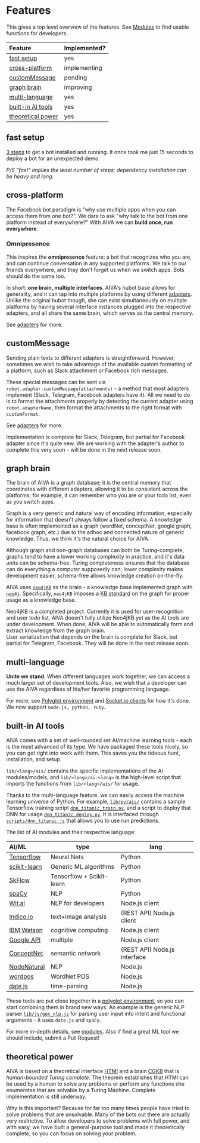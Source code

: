 # <a name="features"></a>Features

This gives a top level overview of the features. See [Modules](#modules) to find usable functions for developers.


| Feature | Implemented? |
|:---|---|
| [fast setup](#setup2) | yes |
| [cross-platform](#cross-platform) | implementing |
| [customMessage](#custom-msg) | pending |
| [graph brain](#graph-brain) | improving |
| [multi-language](#multi-language) | yes |
| [built-in AI tools](#builtin-ai) | yes |
| [theoretical power](#theoretical) | yes |


## <a name="setup2"></a>fast setup

[3 steps](#setup) to get a bot installed and running. It once took me just 15 seconds to deploy a bot for an unexpected demo. 

*P/S "fast" implies the least number of steps; dependency installation can be heavy and long.*


## <a name="cross-platform"></a>cross-platform

The Facebook bot paradigm is "why use multiple apps when you can access them from one bot?". We dare to ask "why talk to the bot from one platform instead of everywhere?" With AIVA we can **build once, run everywhere**.

### Omnipresence

This inspires the **omnipresence** feature: a bot that recognizes who you are, and can continue conversation in any supported platforms. We talk to our friends everywhere, and they don't forget us when we switch apps. Bots should do the same too.

In short: **one brain, multiple interfaces**. AIVA's hubot base allows for generality, and it can tap into multiple platforms by using different [adapters](#adapters). Unlike the original hubot though, she can exist simultaneously on multiple platforms by having several interface instances plugged into the respective adapters, and all share the same brain, which serves as the central memory.

See [adapters](#adapters) for more.


## <a name="custom-msg"></a>customMessage

Sending plain texts to different adapters is straightforward. However, sometimes we wish to take advantage of the available custom formatting of a platform, such as Slack attachment or Facebook rich messages.

These special messages can be sent via `robot.adapter.customMessage(attachments)` - a method that most adapters implement (Slack, Telegram, Facebook adapters have it). All we need to do is to format the attachments properly by detecting the current adapter using `robot.adapterName`, then format the attachments to the right format with `customFormat`.

See [adapters](#adapters) for more.


<aside class="notice">
Implementation is complete for Slack, Telegram, but partial for Facebook adapter since it's quite new. We are working with the adapter's author to complete this very soon - will be done in the next release soon.
</aside>


## <a name="graph-brain"></a>graph brain

The brain of AIVA is a graph database; it is the central memory that coordinates with different adapters, allowing it to be consistent across the platforms; for example, it can remember who you are or your todo list, even as you switch apps.

Graph is a very generic and natural way of encoding information, especially for information that doesn't always follow a fixed schema. A knowledge base is often implemented as a graph (wordNet, conceptNet, google graph, facebook graph, etc.) due to the adhoc and connected nature of generic knowledge. Thus, we think it's the natural choice for AIVA.

Although graph and non-graph databases can both be Turing-complete, graphs tend to have a lower working complexity in practice, and it's data units can be schema-free. Turing completeness ensures that the database can do everything a computer supposedly can; lower complexity makes development easier, schema-free allows knowledge creation on-the-fly.

AIVA uses [`neo4jKB`](https://github.com/kengz/neo4jKB) as the brain - a knowledge base implemented graph with [`neo4j`](http://neo4j.com). Specifically, `neo4jKB` imposes a [KB standard](https://github.com/kengz/neo4jKB#kb-standard-basic) on the graph for proper usage as a knowledge base.

<aside class="notice">
Neo4jKB is a completed project. Currently it is used for user-recognition and user todo list. AIVA doesn't fully utilize Neo4jKB yet as the AI tools are under development. When done, AIVA will be able to automatically form and extract knowledge from the graph brain.
</aside>


<aside class="notice">
User serialization that depends on the brain is complete for Slack, but partial for Telegram, Facebook. They will be done in the next release soon.
</aside>


## <a name="multi-language"></a>multi-language

**Unite we stand**. When different languages work together, we can access a much larger set of development tools. Also, we wish that a developer can use the AIVA regardless of his/her favorite programming language. 

For more, see [Polyglot environment](#polyglot) and [Socket.io clients](#clients) for how it's done. We now support `node.js, python, ruby`.


## <a name="builtin-ai"></a>built-in AI tools

AIVA comes with a set of well-rounded set AI/machine learning tools - each is the most advanced of its type. We have packaged these tools nicely, so you can get right into work with them. This saves you the tideous hunt, installation, and setup. 

`lib/<lang>/ais/` contains the specific implementations of the AI modules/models, and `lib/<lang>/ai.<lang>` is the high-level script that imports the functions from `lib/<lang>/ais/` for usage.

Thanks to the multi-language feature, we can easily access the machine learning universe of Python. For example, <a href="https://github.com/kengz/aiva/tree/master/lib/py/ais/" target="_blank"><code>lib/py/ais/</code></a> contains a sample Tensorflow training script <a href="https://github.com/kengz/aiva/tree/master/lib/py/ais/dnn_titanic_train.py" target="_blank"><code>dnn_titanic_train.py</code></a>, and a script to deploy that DNN for usage <a href="https://github.com/kengz/aiva/tree/master/lib/py/ais/dnn_titanic_deploy.py" target="_blank"><code>dnn_titanic_deploy.py</code></a>. It is interfaced through <a href="https://github.com/kengz/aiva/tree/master/scripts/dnn_titanic.js" target="_blank"><code>scripts/dnn_titanic.js</code></a> that allows you to use run predictions.

The list of AI modules and their respective language:

| AI/ML | type | lang |
|:---|---|---|
| [Tensorflow](https://www.tensorflow.org) | Neural Nets | Python |
| [scikit-learn](http://scikit-learn.org/stable/) | Generic ML algorithms | Python |
| [SkFlow](https://github.com/tensorflow/skflow) | Tensorflow + Scikit-learn | Python |
| [spaCy](https://spacy.io) | NLP | Python |
| [Wit.ai](https://github.com/wit-ai/node-wit) | NLP for developers | Node.js client |
| [Indico.io](https://indico.io) | text+image analysis | (REST API) Node.js client |
| [IBM Watson](http://www.ibm.com/cloud-computing/bluemix/watson/) | cognitive computing | Node.js client |
| [Google API](https://console.developers.google.com/apis) | multiple | Node.js client |
| [ConceptNet](https://github.com/Planeshifter/node-concept-net) | semantic network | (REST API) Node.js interface |
| [NodeNatural](https://github.com/NaturalNode/natural) | NLP | Node.js |
| [wordpos](https://github.com/moos/wordpos) | WordNet POS | Node.js |
| [date.js](https://github.com/matthewmueller/date) | time-parsing | Node.js |

These tools are put close together in a [polyglot environment](#polyglot), so you can start combining them in brand new ways. An example is the generic NLP parser <a href="https://github.com/kengz/aiva/blob/master/lib/js/gen_nlp.js" target="_blank"><code>lib/js/gen_nlp.js</code></a> for parsing user input into intent and functional arguments - it uses `date.js` and `spaCy`.

For more in-depth details, see [modules](#modules). Also if find a great ML tool we should include, submit a Pull Request!


## <a name="theoretical"></a>theoretical power

AIVA is based on a theoretical interface [HTMI](https://github.com/kengz/aiva/tree/master/docs/HTMI.md) and a brain [CGKB](https://github.com/kengz/aiva/tree/master/docs/CGKB.md) that is *human-bounded Turing complete*. The theorem establishes that HTMI can be used by a human to solve any problems or perform any functions she enumerates that are solvable by a Turing Machine. Complete implementation is still underway.

Why is this important? Because for far too many times people have tried to solve problems that are unsolvable. Many of the bots out there are actually very restrictive. To allow developers to solve problems with full power, and with easy, we have built a general-purpose tool and made it theoretically complete, so you can focus on solving your problem.

